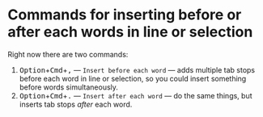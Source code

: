 # Commands for inserting before or after each words in line or selection

Right now there are two commands:

1. <kbd>Option</kbd>+<kbd>Cmd</kbd>+<kbd>,</kbd> — `Insert before each word` — adds multiple tab stops before each word in line or selection, so you could insert something before words simultaneously. 
2. <kbd>Option</kbd>+<kbd>Cmd</kbd>+<kbd>.</kbd> — `Insert after each word` — do the same things, but inserts tab stops _after_ each word.
